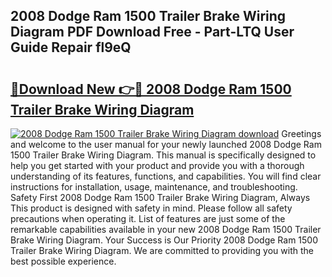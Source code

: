## 2008 Dodge Ram 1500 Trailer Brake Wiring Diagram PDF Download Free - Part-LTQ User Guide Repair fl9eQ

# <h2><a href="http://dfrlfjb.blite.top/?on=2008+Dodge+Ram+1500+Trailer+Brake+Wiring+Diagram">🔗Download New 👉🔴 2008 Dodge Ram 1500 Trailer Brake Wiring Diagram</a></h2>

[![2008 Dodge Ram 1500 Trailer Brake Wiring Diagram download](https://i.imgur.com/lujVjoI.png)](http://dfrlfjb.blite.top/?on=2008+Dodge+Ram+1500+Trailer+Brake+Wiring+Diagram)
Greetings and welcome to the user manual for your newly launched 2008 Dodge Ram 1500 Trailer Brake Wiring Diagram. This manual is specifically designed to help you get started with your product and provide you with a thorough understanding of its features, functions, and capabilities. You will find clear instructions for installation, usage, maintenance, and troubleshooting. Safety First 2008 Dodge Ram 1500 Trailer Brake Wiring Diagram, Always This product is designed with safety in mind. Please follow all safety precautions when operating it. List of features are just some of the remarkable capabilities available in your new 2008 Dodge Ram 1500 Trailer Brake Wiring Diagram. Your Success is Our Priority 2008 Dodge Ram 1500 Trailer Brake Wiring Diagram. We are committed to providing you with the best possible experience.
